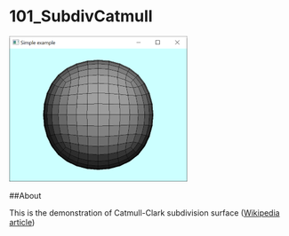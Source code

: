 # 101_SubdivCatmull
![](../../docs/imgs/glfwold_101_SubdivCatmull.png)

##About

This is the demonstration of Catmull-Clark subdivision surface ([Wikipedia article](https://en.wikipedia.org/wiki/Catmull%E2%80%93Clark_subdivision_surface))


 

 

